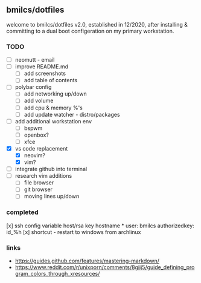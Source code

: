 ## bmilcs/dotfiles

welcome to bmilcs/dotfiles v2.0, established in 12/2020, after installing & committing to a dual boot configeration on my primary workstation. 

### TODO

- [ ] neomutt - email
- [ ] improve README.md
    - [ ] add screenshots
    - [ ] add table of contents
- [ ] polybar config
    - [ ] add networking up/down
    - [ ] add volume
    - [ ] add cpu & memory %'s
    - [ ] add update watcher - distro/packages
- [ ] add additional workstation env
    - [ ] bspwm
    - [ ] openbox?
    - [ ] xfce
- [x] vs code replacement
    - [x] neovim?
    - [x] vim?
- [ ] integrate github into terminal
- [ ] research vim additions
    - [ ] file browser
    - [ ] git browser
    - [ ] moving lines up/down 

### completed
[x] ssh config variable host/rsa key
	  hostname *
	  	user: bmilcs
	  	authorizedkey: id_%h
[x] shortcut - restart to windows from archlinux

### links

- https://guides.github.com/features/mastering-markdown/ 
- https://www.reddit.com/r/unixporn/comments/8giij5/guide_defining_program_colors_through_xresources/

